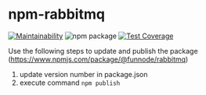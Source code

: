 # npm-rabbitmq

[![Maintainability](https://api.codeclimate.com/v1/badges/bb0ede39e5bbf0862934/maintainability)](https://codeclimate.com/github/FunNode/npm-rabbitmq/maintainability)
![npm package](https://github.com/FunNode/npm-rabbitmq/workflows/npm%20package/badge.svg)
[![Test Coverage](https://api.codeclimate.com/v1/badges/bb0ede39e5bbf0862934/test_coverage)](https://codeclimate.com/github/FunNode/npm-rabbitmq/test_coverage)

Use the following steps to update and publish the package (https://www.npmjs.com/package/@funnode/rabbitmq)

1. update version number in package.json
2. execute command `npm publish`

